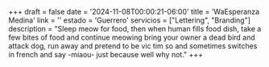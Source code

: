 +++
draft  = false
date   = '2024-11-08T00:00:21-06:00'
title  = 'WaEsperanza Medina'
link   = ''
estado = 'Guerrero'
servicios = ["Lettering", "Branding"]
description = "Sleep meow for food, then when human fills food dish, take a few bites of food and continue meowing bring your owner a dead bird and attack dog, run away and pretend to be vic  tim so and sometimes switches in french and say -miaou- just because well why not."
+++
